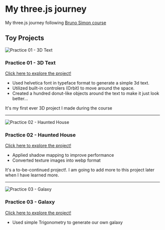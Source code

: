 # My three.js journey

My three.js journey following [Bruno Simon course](https://threejs-journey.com)

## Toy Projects

![Practice 01 - 3D Text](https://github.com/jeheecheon/threejs-journey/assets/62019774/cc586568-d4d7-47fc-929e-07a280f90cc0)

### Practice 01 - 3D Text

[Click here to explore the project!](https://jeheecheon.github.io/threejs-journey/practice-01-3d-text)

- Used helvetica font in typeface format to generate a simple 3d text.
- Utilized built-in controlers (Orbit) to move around the space.
- Created a hundred donut-like objects around the text to make it just look better...

It's my first ever 3D project I made during the course

---

![Practice 02 - Haunted House](https://github.com/jeheecheon/threejs-journey/assets/62019774/b099efa5-5c7b-4622-aa08-2658e18527e4)

### Practice 02 - Haunted House

[Click here to explore the project!](https://jeheecheon.github.io/threejs-journey/practice-02-haunted-house)

- Applied shadow mapping to improve performance
- Converted texture images into webp format

It's a to-be-continued project!. I am going to add more to this project later when I have learned more.

---

![Practice 03 - Galaxy](./study-notes/images/galaxy.gif)

### Practice 03 - Galaxy

[Click here to explore the project!](https://jeheecheon.github.io/threejs-journey/practice-03-galaxy)

- Used simple Trigonometry to generate our own galaxy
